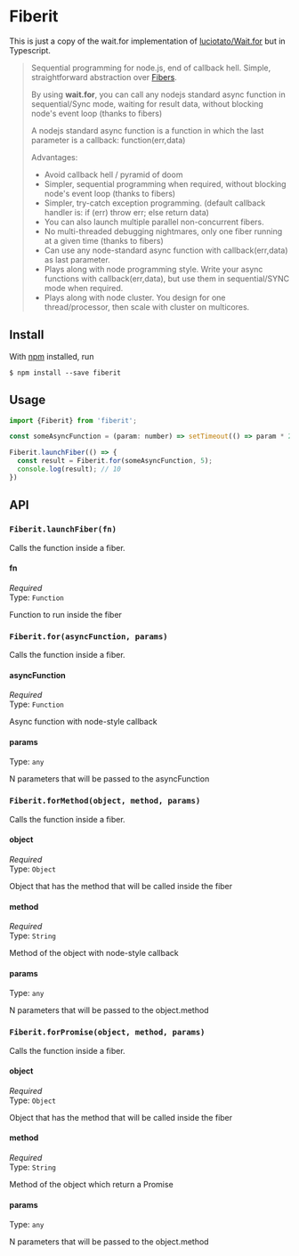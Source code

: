 # Fiberit

This is just a copy of the wait.for implementation of [luciotato/Wait.for](https://github.com/luciotato/waitfor) but in Typescript.

> Sequential programming for node.js, end of callback hell.
 > Simple, straightforward abstraction over [Fibers](https://github.com/laverdet/node-fibers).
> 
> By using **wait.for**, you can call any nodejs standard async function in sequential/Sync mode, waiting for result data, 
> without blocking node's event loop (thanks to fibers)
> 
> A nodejs standard async function is a function in which the last parameter is a callback: function(err,data)
> 
> Advantages:
> * Avoid callback hell / pyramid of doom
> * Simpler, sequential programming when required, without blocking node's event loop (thanks to fibers)
> * Simpler, try-catch exception programming. (default callback handler is: if (err) throw err; else return data)
> * You can also launch multiple parallel non-concurrent fibers.
> * No multi-threaded debugging nightmares, only one fiber running at a given time (thanks to fibers)
> * Can use any node-standard async function with callback(err,data) as last parameter.
> * Plays along with node programming style. Write your async functions with callback(err,data), but use them in sequential/SYNC mode when required.
> * Plays along with node cluster. You design for one thread/processor, then scale with cluster on multicores.


## Install

With [npm](https://npmjs.org/) installed, run

    $ npm install --save fiberit

## Usage

```js
import {Fiberit} from 'fiberit';

const someAsyncFunction = (param: number) => setTimeout(() => param * 2, 100);

Fiberit.launchFiber(() => {
  const result = Fiberit.for(someAsyncFunction, 5);
  console.log(result); // 10
})
```

## API

### `Fiberit.launchFiber(fn)`

Calls the function inside a fiber.

#### fn

*Required*<br>
Type: `Function`

Function to run inside the fiber


### `Fiberit.for(asyncFunction, params)`

Calls the function inside a fiber.

#### asyncFunction

*Required*<br>
Type: `Function`

Async function with node-style callback

#### params

Type: `any`

N parameters that will be passed to the asyncFunction

### `Fiberit.forMethod(object, method, params)`

Calls the function inside a fiber.

#### object

*Required*<br>
Type: `Object`

Object that has the method that will be called inside the fiber

#### method

*Required*<br>
Type: `String`

Method of the object with node-style callback

#### params

Type: `any`

N parameters that will be passed to the object.method


### `Fiberit.forPromise(object, method, params)`

Calls the function inside a fiber.

#### object

*Required*<br>
Type: `Object`

Object that has the method that will be called inside the fiber

#### method

*Required*<br>
Type: `String`

Method of the object which return a Promise

#### params

Type: `any`

N parameters that will be passed to the object.method

